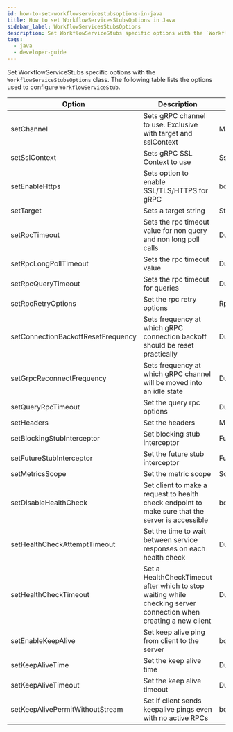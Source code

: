 ```yaml
---
id: how-to-set-workflowservicestubsoptions-in-java
title: How to set WorkflowServicesStubsOptions in Java
sidebar_label: WorkflowServicesStubsOptions
description: Set WorkflowServiceStubs specific options with the `WorkflowServiceStubsOptions` class.
tags:
  - java
  - developer-guide
---
```


Set WorkflowServiceStubs specific options with the `WorkflowServiceStubsOptions` class.
The following table lists the options used to configure `WorkflowServiceStub`.

| Option | Description | Type |
| --- | --- | --- |
| setChannel | Sets gRPC channel to use. Exclusive with target and sslContext | ManagedChannel |
| setSslContext | Sets gRPC SSL Context to use | SslContext |
| setEnableHttps | Sets option to enable SSL/TLS/HTTPS for gRPC | boolean |
| setTarget | Sets a target string | String |
| setRpcTimeout | Sets the rpc timeout value for non query and non long poll calls | Duration |
| setRpcLongPollTimeout | Sets the rpc timeout value | Duration |
| setRpcQueryTimeout | Sets the rpc timeout for queries | Duration |
| setRpcRetryOptions | Set the rpc retry options | RpcRetryOptions |
| setConnectionBackoffResetFrequency | Sets frequency at which gRPC connection backoff should be reset practically | Duration |
| setGrpcReconnectFrequency | Sets frequency at which gRPC channel will be moved into an idle state | Duration |
| setQueryRpcTimeout | Set the query rpc options | Duration |
| setHeaders | Set the headers | Metadata |
| setBlockingStubInterceptor | Set blocking stub interceptor | Function |
| setFutureStubInterceptor | Set the future stub interceptor | Function |
| setMetricsScope | Set the metric scope | Scope |
| setDisableHealthCheck | Set client to make a request to health check endpoint to make sure that the server is accessible | boolean |
| setHealthCheckAttemptTimeout | Set the time to wait between service responses on each health check | Duration |
| setHealthCheckTimeout | Set a HealthCheckTimeout after which to stop waiting while checking server connection when creating a new client | Duration |
| setEnableKeepAlive | Set keep alive ping from client to the server | boolean |
| setKeepAliveTime | Set the keep alive time | Duration |
| setKeepAliveTimeout | Set the keep alive timeout | Duration |
| setKeepAlivePermitWithoutStream | Set if client sends keepalive pings even with no active RPCs | boolean |
